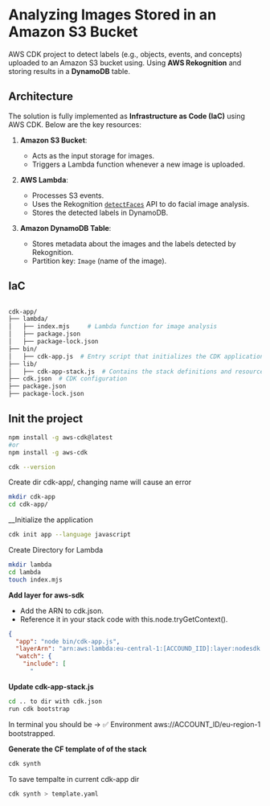 # Analyzing Images Stored in an Amazon S3 Bucket 

AWS CDK project to detect labels (e.g., objects, events, and concepts) uploaded to an Amazon S3 bucket using. Using **AWS Rekognition** and storing results in a **DynamoDB** table. 


## **Architecture**
The solution is fully implemented as **Infrastructure as Code (IaC)** using AWS CDK. Below are the key resources:

1. **Amazon S3 Bucket**:
   - Acts as the input storage for images.
   - Triggers a Lambda function whenever a new image is uploaded.

2. **AWS Lambda**:
   - Processes S3 events.
   - Uses the Rekognition  [`detectFaces`](https://docs.aws.amazon.com/rekognition/latest/APIReference/API_DetectFaces.html) API to do facial image analysis.
   - Stores the detected labels in DynamoDB.

3. **Amazon DynamoDB Table**:
   - Stores metadata about the images and the labels detected by Rekognition.
   - Partition key: `Image` (name of the image).

 

## **IaC**
``` bash .

cdk-app/
├── lambda/
│   ├── index.mjs     # Lambda function for image analysis
│   ├── package.json
│   ├── package-lock.json
├── bin/
│   ├── cdk-app.js  # Entry script that initializes the CDK application
├── lib/
│   ├── cdk-app-stack.js  # Contains the stack definitions and resource configurations
├── cdk.json  # CDK configuration 
├── package.json
├── package-lock.json

```

## Init the project

```bash
npm install -g aws-cdk@latest 
#or
npm install -g aws-cdk 
```

```bash
cdk --version
```

Create dir cdk-app/, changing name will cause an error
```bash
mkdir cdk-app
cd cdk-app/
```

__Initialize the application
```bash
cdk init app --language javascript
```
Create Directory for Lambda 

```bash
mkdir lambda 
cd lambda
touch index.mjs
```
__Add layer for aws-sdk__
- Add the ARN to cdk.json.
- Reference it in your stack code with this.node.tryGetContext().

```json
{
  "app": "node bin/cdk-app.js",
  "layerArn": "arn:aws:lambda:eu-central-1:[ACCOUND_IID]:layer:nodesdk:1",
  "watch": {
    "include": [
      "
```

__Update cdk-app-stack.js__

```bash
cd .. to dir with cdk.json 
run cdk bootstrap
```
In terminal you should be ->  ✅  Environment aws://ACCOUNT_ID/eu-region-1 bootstrapped.

__Generate the CF template of of the stack__
```bash
cdk synth  
```
To save  tempalte in current cdk-app dir
```bash
cdk synth > template.yaml
```